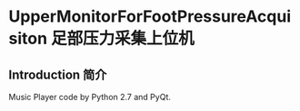 # UpperMonitorForFootPressureAcquisiton 足部压力采集上位机
## Introduction 简介
Music Player code by Python 2.7 and PyQt.

